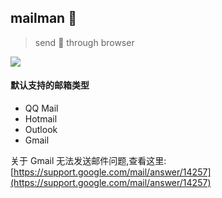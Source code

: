 ## mailman :cop:
> send :e-mail: through browser

![](https://img.shields.io/travis/xuqingfeng/mailman/master.svg?style=flat-square)



#### 默认支持的邮箱类型

- QQ Mail
- Hotmail
- Outlook
- Gmail

关于 Gmail 无法发送邮件问题,查看这里:[https://support.google.com/mail/answer/14257](https://support.google.com/mail/answer/14257)
